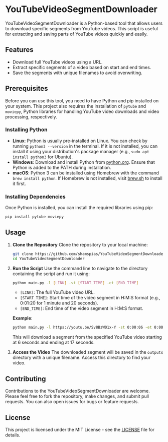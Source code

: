 # YouTubeVideoSegmentDownloader

YouTubeVideoSegmentDownloader is a Python-based tool that allows users to download specific segments from YouTube videos. This script is useful for extracting and saving parts of YouTube videos quickly and easily.

## Features
- Download full YouTube videos using a URL.
- Extract specific segments of a video based on start and end times.
- Save the segments with unique filenames to avoid overwriting.

## Prerequisites
Before you can use this tool, you need to have Python and pip installed on your system. This project also requires the installation of `pytube` and `moviepy`, Python libraries for handling YouTube video downloads and video processing, respectively.

### Installing Python
- **Linux**: Python is usually pre-installed on Linux. You can check by running `python3 --version` in the terminal. If it is not installed, you can install it using your distribution's package manager (e.g., `sudo apt install python3` for Ubuntu).
- **Windows**: Download and install Python from [python.org](https://www.python.org/downloads/). Ensure that Python is added to the PATH during installation.
- **macOS**: Python 3 can be installed using Homebrew with the command `brew install python`. If Homebrew is not installed, visit [brew.sh](https://brew.sh/) to install it first.

### Installing Dependencies
Once Python is installed, you can install the required libraries using pip:

```bash
pip install pytube moviepy
```

## Usage

1. **Clone the Repository**
   Clone the repository to your local machine:

   ```bash
   git clone https://github.com/shamspias/YouTubeVideoSegmentDownloader.git
   cd YouTubeVideoSegmentDownloader
   ```

2. **Run the Script**
   Use the command line to navigate to the directory containing the script and run it using:

   ```bash
   python main.py -l [LINK] -st [START_TIME] -et [END_TIME]
   ```

   - `[LINK]`: The full YouTube video URL.
   - `[START_TIME]`: Start time of the video segment in H:M:S format (e.g., 0:01:20 for 1 minute and 20 seconds).
   - `[END_TIME]`: End time of the video segment in H:M:S format.

   **Example**:
   ```bash
   python main.py -l https://youtu.be/Sv8BzW01x-Y -st 0:00:06 -et 0:00:17
   ```

   This will download a segment from the specified YouTube video starting at 6 seconds and ending at 17 seconds.

3. **Access the Video**
   The downloaded segment will be saved in the `outputs` directory with a unique filename. Access this directory to find your video.

## Contributing
Contributions to the YouTubeVideoSegmentDownloader are welcome. Please feel free to fork the repository, make changes, and submit pull requests. You can also open issues for bugs or feature requests.

## License
This project is licensed under the MIT License - see the [LICENSE](LICENSE) file for details.
